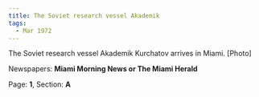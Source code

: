 ```yaml
---  
title: The Soviet research vessel Akademik  
tags:  
  - Mar 1972  
---  
```

  
The Soviet research vessel Akademik Kurchatov arrives in Miami. [Photo]  
  
Newspapers: **Miami Morning News or The Miami Herald**  
  
Page: **1**, Section: **A** 

